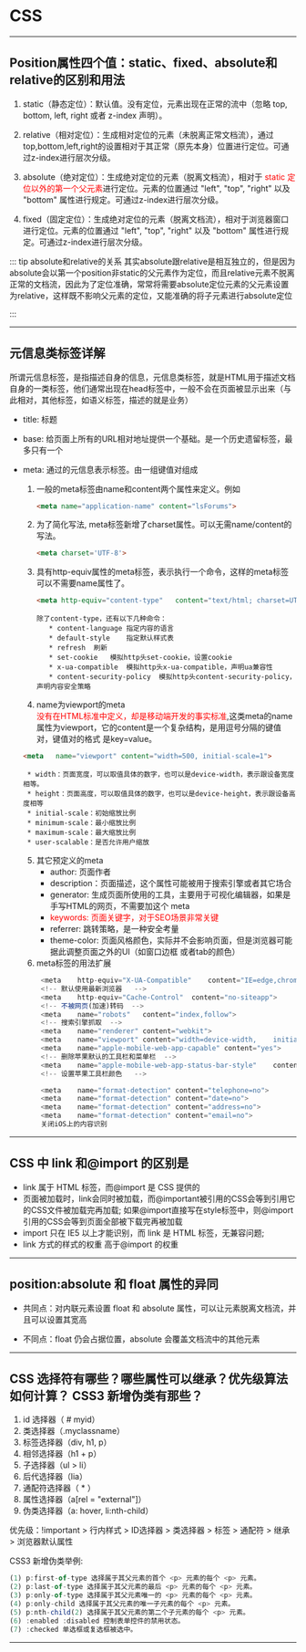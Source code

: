# CSS

---

## Position属性四个值：static、fixed、absolute和relative的区别和用法
1. static（静态定位）：默认值。没有定位，元素出现在正常的流中（忽略 top, bottom, left, right 或者 z-index 声明）。

2. relative（相对定位）：生成相对定位的元素（未脱离正常文档流），通过top,bottom,left,right的设置相对于其正常（原先本身）位置进行定位。可通过z-index进行层次分级。　　

3. absolute（绝对定位）：生成绝对定位的元素（脱离文档流），相对于<font color="red"> static 定位以外的第一个父元素</font>进行定位。元素的位置通过 "left", "top", "right" 以及 "bottom" 属性进行规定。可通过z-index进行层次分级。

4. fixed（固定定位）：生成绝对定位的元素（脱离文档流），相对于浏览器窗口进行定位。元素的位置通过 "left", "top", "right" 以及 "bottom" 属性进行规定。可通过z-index进行层次分级。

:::  tip absolute和relative的关系
其实absolute跟relative是相互独立的，但是因为absolute会以第一个position非static的父元素作为定位，而且relative元素不脱离正常的文档流，因此为了定位准确，常常将需要absolute定位元素的父元素设置为relative，这样既不影响父元素的定位，又能准确的将子元素进行absolute定位

:::

---

## 元信息类标签详解
所谓元信息标签，是指描述自身的信息，元信息类标签，就是HTML用于描述文档自身的一类标签，他们通常出现在head标签中，一般不会在页面被显示出来（与此相对，其他标签，如语义标签，描述的就是业务）

* title: 标题

* base: 给页面上所有的URL相对地址提供一个基础。是一个历史遗留标签，最多只有一个

* meta: 通过的元信息表示标签。由一组键值对组成
   1. 一般的meta标签由name和content两个属性来定义。例如
    	```html 
      <meta	name="application-name"	content="lsForums">
      ```
   2. 为了简化写法, meta标签新增了charset属性。可以无需name/content的写法。
      ```html 
      <meta charset='UTF-8'>
      ```
   3. 具有http-equiv属性的meta标签，表示执行一个命令，这样的meta标签可以不需要name属性了。
      ```html 
      <meta	http-equiv="content-type"	content="text/html;	charset=UTF-8">
      ```
      ```
      除了content-type，还有以下几种命令：  
         * content-language	指定内容的语言  
         * default-style	指定默认样式表   
         * refresh	刷新   
         * set-cookie	模拟http头set-cookie，设置cookie   
         * x-ua-compatible	模拟http头x-ua-compatible，声明ua兼容性   
         * content-security-policy	模拟http头content-security-policy，声明内容安全策略 
      ```  
   4. name为viewport的meta  
    <font color="red">没有在HTML标准中定义，却是移动端开发的事实标准</font>,这类meta的name属性为viewport，它的content是一个复杂结构，是用逗号分隔的键值对，键值对的格式 是key=value。   
    ```html
    <meta	name="viewport"	content="width=500,	initial-scale=1">
    ```
       * width：页面宽度，可以取值具体的数字，也可以是device-width，表示跟设备宽度相等。
       * height：页面高度，可以取值具体的数字，也可以是device-height，表示跟设备高度相等
       * initial-scale：初始缩放比例
       * minimum-scale：最小缩放比例
       * maximum-scale：最大缩放比例
       * user-scalable：是否允许用户缩放
   5. 其它预定义的meta 
       * author:	页面作者
       * description：页面描述，这个属性可能被用于搜索引擎或者其它场合
       * generator:	生成页面所使用的工具，主要用于可视化编辑器，如果是手写HTML的网页，不需要加这个 meta
       * <font color="red">keywords:	页面关键字，对于SEO场景非常关键</font>
       * referrer:	跳转策略，是一种安全考量
       * theme-color:	页面风格颜色，实际并不会影响页面，但是浏览器可能据此调整页面之外的UI（如窗口边框 或者tab的颜色）
   6. meta标签的用法扩展
      ```js
       <meta	http-equiv="X-UA-Compatible"	content="IE=edge,chrome=1"> 
       <!--	默认使用最新浏览器	--> 
       <meta	http-equiv="Cache-Control"	content="no-siteapp"> 
       <!--	不被网页(加速)转码	--> 
       <meta	name="robots"	content="index,follow"> 
       <!--	搜索引擎抓取	--> 
       <meta	name="renderer"	content="webkit"> 
       <meta	name="viewport"	content="width=device-width,	initial-scale=1,	maximum-scale=1,	minimum-sc ale=1,	user-scalable=no,	minimal-ui"> 
       <meta	name="apple-mobile-web-app-capable"	content="yes">
       <!--	删除苹果默认的工具栏和菜单栏	--> 
       <meta	name="apple-mobile-web-app-status-bar-style"	content="black-translucent"> 
       <!--	设置苹果工具栏颜色	-->

       <meta	name="format-detection"	content="telephone=no"> 
       <meta	name="format-detection"	content="date=no"> 
       <meta	name="format-detection"	content="address=no"> 
       <meta	name="format-detection"	content="email=no"> 
       关闭iOS上的内容识别
      ```

---

## CSS 中 link 和@import 的区别是
* link 属于 HTML 标签，而@import 是 CSS 提供的
* 页面被加载时，link会同时被加载，而@important被引用的CSS会等到引用它的CSS文件被加载完再加载; 如果@import直接写在style标签中，则@import引用的CSS会等到页面全部被下载完再被加载
* import 只在 IE5 以上才能识别，而 link 是 HTML 标签，无兼容问题;
* link 方式的样式的权重 高于@import 的权重

---

## position:absolute 和 float 属性的异同
* 共同点：对内联元素设置 float 和 absolute 属性，可以让元素脱离文档流，并且可以设置其宽高

* 不同点：float 仍会占据位置，absolute 会覆盖文档流中的其他元素

---

## CSS 选择符有哪些？哪些属性可以继承？优先级算法如何计算？ CSS3 新增伪类有那些？

1. id 选择器（ # myid）
2. 类选择器（.myclassname）
3. 标签选择器（div, h1, p）
4. 相邻选择器（h1 + p）
5. 子选择器（ul > li）
6. 后代选择器（lia）
7. 通配符选择器（ * ）
8. 属性选择器（a[rel = "external"]）
9. 伪类选择器（a: hover, li:nth-child）

优先级：!important > 行内样式 > ID选择器 > 类选择器 > 标签 > 通配符 > 继承 > 浏览器默认属性

CSS3 新增伪类举例:
```js
(1) p:first-of-type 选择属于其父元素的首个 <p> 元素的每个 <p> 元素。
(2) p:last-of-type 选择属于其父元素的最后 <p> 元素的每个 <p> 元素。
(3) p:only-of-type 选择属于其父元素唯一的 <p> 元素的每个 <p> 元素。
(4) p:only-child 选择属于其父元素的唯一子元素的每个 <p> 元素。
(5) p:nth-child(2) 选择属于其父元素的第二个子元素的每个 <p> 元素。
(6) :enabled :disabled 控制表单控件的禁用状态。
(7) :checked 单选框或复选框被选中。
```

---